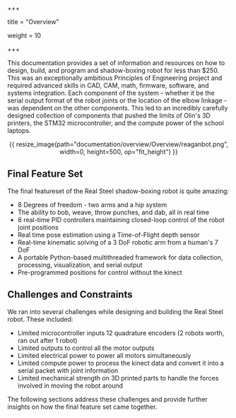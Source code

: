 +++

title = "Overview"

weight = 10

+++

This documentation provides a set of information and resources on how to design, build, and program and shadow-boxing robot for less than $250. This was an exceptionally ambitious Principles of Engineering project and required advanced skills in CAD, CAM, math, firmware, software, and systems integration. Each component of the system -  whether it be the serial output format of the robot joints or the location of the elbow linkage - was dependent on the other components. This led to an incredibly carefully designed collection of components that pushed the limits of Olin's 3D printers, the STM32 microcontroller, and the compute power of the school laptops. 

<center>
    {{ resize_image(path="documentation/overview/Overview/reaganbot.png", width=0, height=500, op="fit_height") }}
</center>

## Final Feature Set

The final featureset of the Real Steel shadow-boxing robot is quite amazing:

- 8 Degrees of freedom - two arms and a hip system
- The ability to bob, weave, throw punches, and dab, all in real time
- 8 real-time PID controllers maintaining closed-loop control of the robot joint positions
- Real time pose estimation using a Time-of-Flight depth sensor
- Real-time kinematic solving of a 3 DoF robotic arm from a human's 7 DoF
- A portable Python-based multithreaded framework for data collection, processing, visualization, and serial output
- Pre-programmed positions for control without the kinect

## Challenges and Constraints

We ran into several challenges while designing and building the Real Steel robot. These included:

- Limited microcontroller inputs 12 quadrature encoders (2 robots worth, ran out after 1 robot)
- Limited outputs to control all the motor outputs
- Limited electrical power to power all motors simultaneously
- Limited compute power to process the kinect data and convert it into a serial packet with joint information
- Limited mechanical strength on 3D printed parts to handle the forces involved in moving the robot around

The following sections address these challenges and provide further insights on how the final feature set came together.